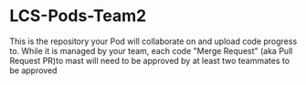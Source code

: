 # LCS-Pods-Team2
This is the repository your Pod will collaborate on and upload code progress to. While it is managed by your team, each code "Merge Request" (aka Pull Request PR)to mast will need to be approved by at least two teammates to be approved
